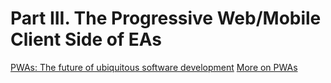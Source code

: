 # Part III. The Progressive Web/Mobile Client Side of EAs
[PWAs: The future of ubiquitous software development](https://docs.google.com/presentation/d/1pbzEawsouMoKH2GFP2eszdx3Pg-P7neRFVkF7Kr8kzA/edit?usp=sharing)
[More on PWAs](https://docs.google.com/presentation/d/1UjVJN46W1ORpBPJKi_uBjS1-r2HcvxlN2v7M0F1FAfM/edit?usp=sharing)
